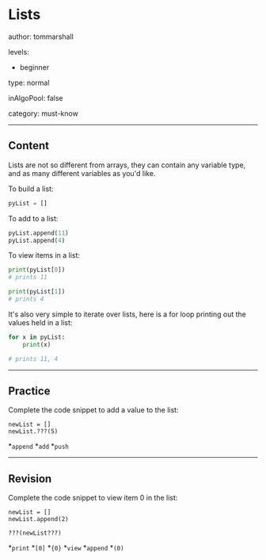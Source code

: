 # Lists
author: tommarshall

levels:

  - beginner

type: normal

inAlgoPool: false

category: must-know

---
## Content

Lists are not so different from arrays, they can contain any variable type, and as many different variables as you'd like.

To build a list:
```python
pyList = []
```
To add to a list:
```python
pyList.append(11)
pyList.append(4)
```

To view items in a list:
```python
print(pyList[0])
# prints 11

print(pyList[1])
# prints 4
```

It's also very simple to iterate over lists, here is a for loop printing out the values held in a list:

```python
for x in pyList:
    print(x)

# prints 11, 4
```

---
## Practice

Complete the code snippet to add a value to the list:

```
newList = []
newList.???(5)
```

*`append` 
*`add` 
*`push`

---
## Revision

Complete the code snippet to view item 0 in the list:

```
newList = []
newList.append(2)

???(newList???)
```

*`print` 
*`[0]` 
*`{0}` 
*`view` 
*`append` 
*`(0)`